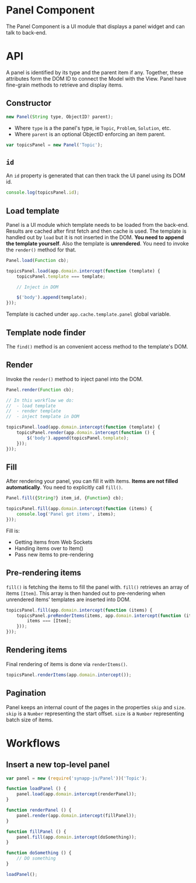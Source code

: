 Panel Component
===============

The Panel Component is a UI module that displays a panel widget and can talk to back-end.

# API

A panel is identified by its type and the parent item if any. Together, these attributes form the DOM ID to connect the Model with the View. Panel have fine-grain methods to retrieve and display items.

## Constructor

```js
new Panel(String type, ObjectID? parent);
```

- Where `type` is a the panel's type, ie `Topic`, `Problem`, `Solution`, etc.
- Where `parent` is an optional ObjectID enforcing an item parent.

```js
var topicsPanel = new Panel('Topic');
```

## `id`

An `id` property is generated that can then track the UI panel using its DOM id.

```js
console.log(topicsPanel.id);
```

## Load template

Panel is a UI module which template needs to be loaded from the back-end. Results are cached after first fetch and then cache is used. The template is handled out by `load` but it is not inserted in the DOM. **You need to append the template yourself**. Also the template is **unrendered**. You need to invoke the `render()` method for that.

```js
Panel.load(Function cb);
```

```js
topicsPanel.load(app.domain.intercept(function (template) {
    topicsPanel.template === template;

    // Inject in DOM

    $('body').append(template);
}));
```

Template is cached under `app.cache.template.panel` global variable.

## Template node finder

The `find()` method is an convenient access method to the template's DOM.

## Render

Invoke the `render()` method to inject panel into the DOM.

```js
Panel.render(Function cb);
```

```js
// In this workflow we do:
//  - load template
//  - render template
//  - inject template in DOM

topicsPanel.load(app.domain.intercept(function (template) {
    topicsPanel.render(app.domain.intercept(function () {
        $('body').append(topicsPanel.template);
    }));
}));
```

## Fill

After rendering your panel, you can fill it with items. **Items are not filled automatically**. You need to explicitly call `fill()`.

```js
Panel.fill({String?} item_id, {Function} cb);
```

```js
topicsPanel.fill(app.domain.intercept(function (items) {
    console.log('Panel got items', items);
}));
```

Fill is:

- Getting items from Web Sockets
- Handing items over to Item()
- Pass new items to pre-rendering

## Pre-rendering items

`fill()` is fetching the items to fill the panel with. `fill()` retrieves an array of items `[Item]`. This array is then handed out to pre-rendering when unrendered items' templates are inserted into DOM.

```js
topicsPanel.fill(app.domain.intercept(function (items) {
    topicsPanel.preRenderItems(items, app.domain.intercept(function (items) {
        items === [Item];
    }));
}));
```

## Rendering items

Final rendering of items is done via `renderItems()`.

```js
topicsPanel.renderItems(app.domain.intercept());
```

## Pagination

Panel keeps an internal count of the pages in the properties `skip` and `size`. `skip` is a `Number` representing the start offset. `size` is a `Number` representing batch size of items.

# Workflows

## Insert a new top-level panel

```js
var panel = new (require('synapp-js/Panel'))('Topic');

function loadPanel () {
    panel.load(app.domain.intercept(renderPanel));
}

function renderPanel () {
    panel.render(app.domain.intercept(fillPanel));
}

function fillPanel () {
    panel.fill(app.domain.intercept(doSomething));
}

function doSomething () {
    // DO something
}

loadPanel();
```








